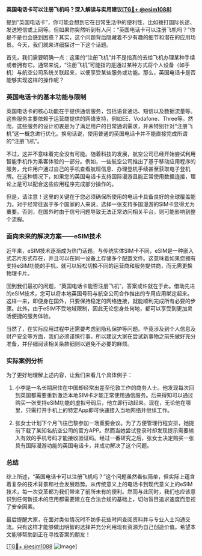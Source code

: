 **英国电话卡可以注册飞机吗？深入解读与实用建议[[TG💪+ @esim1088](https://t.me/s/esim1088)]**

提到“英国电话卡”，你可能会想到它在日常生活中的便利性，比如拨打国际长途、发送短信或上网等。但如果你突然听到有人问：“英国电话卡可以注册飞机吗？”你是不是也会感到困惑？其实，这个问题背后隐藏着不少有趣的细节和潜在的应用场景。今天，我们就来详细探讨一下这个话题。

首先，我们需要明确一点：这里的“注册飞机”并不是指真的去给飞机办理某种手续或者拥有它。通常来说，“注册飞机”可能指的是通过某种方式将个人设备（如手机）与航空公司系统关联起来，以便享受某些服务或功能。那么，英国电话卡是否能够实现这样的操作呢？

### 英国电话卡的基本功能与限制

英国电话卡的核心功能在于提供通信服务，包括语音通话、短信以及数据流量等。这些服务主要依赖于运营商提供的网络支持，例如EE、Vodafone、Three等。然而，这些服务的设计初衷是为了满足用户的日常通讯需求，并未特别针对“注册飞机”这一概念进行优化。换句话说，使用普通的英国电话卡并不能直接完成所谓的“注册飞机”。

不过，这并不意味着完全没有可能。随着科技的发展，航空公司已经开始尝试利用智能手机作为乘客体验的一部分。例如，一些航空公司推出了基于移动应用程序的服务，允许用户通过自己的手机查看航班信息、办理登机手续甚至获取电子登机牌。在这种情况下，如果您的英国电话卡支持国际漫游且能正常使用数据连接，理论上是可以配合这些应用程序完成部分操作的。

但是，请注意！这里的关键在于您必须确保所使用的电话卡具备良好的全球覆盖能力。对于经常往返于多个国家的人来说，选择一张支持多国漫游的SIM卡显得尤为重要。否则，在国外时由于信号问题导致无法正常访问相关平台，则可能影响到整个流程。

### 面向未来的解决方案——eSIM技术

近年来，eSIM技术逐渐成为热门话题。与传统实体SIM卡不同，eSIM是一种嵌入式芯片形式存在，并且可以在同一设备上存储多个配置文件。这意味着如果您拥有支持eSIM功能的手机，就可以轻松切换不同的运营商和服务提供商，而无需更换物理卡片。

回到我们最初的问题，“英国电话卡能否注册飞机”，答案或许就在于此。借助先进的eSIM技术，您可以将本地英国号码与航空公司合作推出的专用应用绑定起来。这样一来，即便身在国外，只要保持稳定的网络连接，就能顺利完成所有必要的步骤。此外，由于eSIM不受地域限制，因此无论您身处何地，都可以享受到更加灵活便捷的服务体验。

当然了，在实际应用过程中还需要考虑到隐私保护等问题。毕竟涉及到个人信息及财产安全等方面，我们必须谨慎行事。所以建议大家在尝试新事物之前先做好充分准备，并仔细阅读相关条款细则以避免不必要的麻烦。

### 实际案例分析

为了更好地理解上述内容，让我们来看几个具体例子：

1. 小李是一名长期居住在中国却经常出差至伦敦工作的商务人士。他发现每次回到英国都需要重新激活本地SIM卡才能正常使用通信服务。后来得知可以通过购买一张支持eSIM功能的虚拟号码后，他立即行动起来。现在，无论他在哪里，只需打开手机上的特定App即可快速接入当地网络并继续工作。
   
2. 张女士计划下个月飞往巴黎参加一场重要会议。为了方便管理行程安排，她提前下载了某知名航空公司的官方APP。然而当她尝试登录时却发现提示需要输入有效的手机号码才能接收验证码。经过一番研究之后，张女士决定购买一张具有国际漫游功能的英国电话卡，并成功解决了这个问题。

### 总结

综上所述，“英国电话卡可以注册飞机吗？”这个问题虽然看似简单，但实际上蕴含着复杂的技术背景和社会发展趋势。从传统意义上的电话卡到现代意义上的eSIM技术，每一次变革都为我们带来了前所未有的便利。然而与此同时，我们也应该意识到任何新技术的应用都需要建立在合法合规的基础上，切勿盲目追求速度而忽视了安全因素。

最后提醒大家，在面对类似情况时不妨多花些时间查阅资料并与专业人士沟通交流。只有这样才能够做出明智的选择并充分利用现有资源为自己创造价值。希望本文能够帮助到正在寻找答案的朋友！

[[TG💪+ @esim1088](https://t.me/s/esim1088) ![Image](https://i.postimg.cc/4NQfJmqS/Snipaste-2025-05-13-00-14-12.png)]